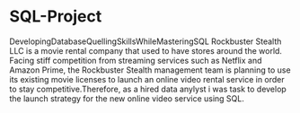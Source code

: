 # SQL-Project
DevelopingDatabaseQuellingSkillsWhileMasteringSQL
Rockbuster Stealth LLC is a movie rental company that used to have stores around the world. Facing stiff competition from streaming services such as Netflix and Amazon Prime, the Rockbuster Stealth management team is planning to use its existing movie licenses to launch an online video rental service in order to stay competitive.Therefore, as a hired data anylyst i was task to develop the launch strategy for the new online video service using SQL. 

